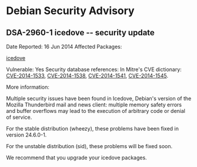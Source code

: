 
Debian Security Advisory
========================


DSA-2960-1 icedove -- security update
-------------------------------------



Date Reported:
16 Jun 2014
Affected Packages:

[icedove](https://packages.debian.org/src:icedove)

Vulnerable:
Yes
Security database references:
In Mitre's CVE dictionary: [CVE-2014-1533](https://security-tracker.debian.org/tracker/CVE-2014-1533), [CVE-2014-1538](https://security-tracker.debian.org/tracker/CVE-2014-1538), [CVE-2014-1541](https://security-tracker.debian.org/tracker/CVE-2014-1541), [CVE-2014-1545](https://security-tracker.debian.org/tracker/CVE-2014-1545).  

More information:

Multiple security issues have been found in Icedove, Debian's version of
the Mozilla Thunderbird mail and news client: multiple memory safety
errors and buffer overflows may lead to the execution of arbitrary code
or denial of service.


For the stable distribution (wheezy), these problems have been fixed in
version 24.6.0-1.


For the unstable distribution (sid), these problems will be fixed soon.


We recommend that you upgrade your icedove packages.





